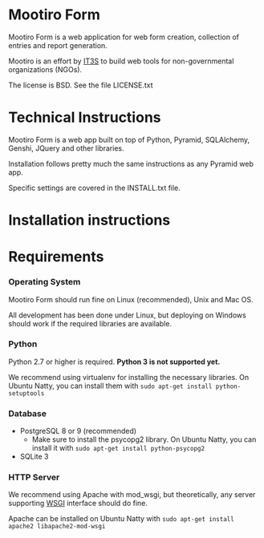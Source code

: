 Mootiro Form
============

Mootiro Form is a web application for web form creation, collection of entries and report generation.

Mootiro is an effort by [IT3S](www.it3s.org) to build web tools for
non-governmental organizations (NGOs).

The license is BSD. See the file LICENSE.txt

Technical Instructions
======================

Mootiro Form is a web app built on top of Python, Pyramid, SQLAlchemy, Genshi, JQuery and other libraries.

Installation follows pretty much the same instructions as any Pyramid web app.

Specific settings are covered in the INSTALL.txt file.

Installation instructions
=========================

Requirements
============

### Operating System ###

Mootiro Form should run fine on Linux (recommended), Unix and Mac OS.

All development has been done under Linux, but deploying on Windows
should work if the required libraries are available.

### Python ###

Python 2.7 or higher is required. __Python 3 is not supported yet.__

We recommend using virtualenv for installing the necessary libraries. On
Ubuntu Natty, you can install them with `sudo apt-get install python-setuptools`

### Database ###

*  PostgreSQL 8 or 9 (recommended)
    *  Make sure to install the psycopg2 library. On Ubuntu Natty, you can install it with `sudo apt-get install python-psycopg2`
*  SQLite 3

### HTTP Server ###

We recommend using Apache with mod\_wsgi, but theoretically, any server supporting [WSGI](http://wsgi.org) interface should do fine.

Apache can be installed on Ubuntu Natty with `sudo apt-get install apache2 libapache2-mod-wsgi`
